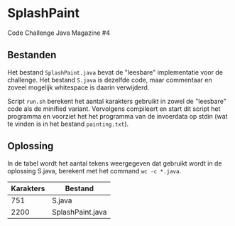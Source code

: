 SplashPaint
===========

Code Challenge Java Magazine #4

## Bestanden

Het bestand `SplashPaint.java` bevat de "leesbare" implementatie voor de challenge.
Het bestand `S.java` is dezelfde code, maar commentaar en zoveel mogelijk whitespace
is daarin verwijderd.

Script `run.sh` berekent het aantal karakters gebruikt in zowel de "leesbare" code
als de minified variant. Vervolgens compileert en start dit script het programma
en voorziet het het programma van de invoerdata op stdin (wat te vinden is in
het bestand `painting.txt`).

## Oplossing

In de tabel wordt het aantal tekens weergegeven dat gebruikt wordt in de oplossing S.java,
berekent met het command `wc -c *.java`.
          
Karakters | Bestand
----------|-----------------
      751 | S.java
     2200 | SplashPaint.java
